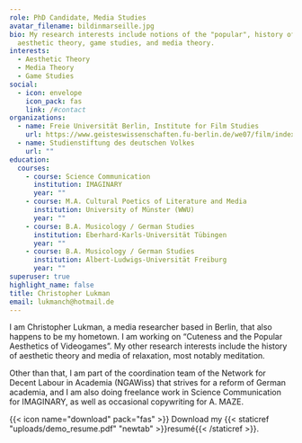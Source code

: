 ```yaml
---
role: PhD Candidate, Media Studies
avatar_filename: bildinmarseille.jpg
bio: My research interests include notions of the "popular", history of
  aesthetic theory, game studies, and media theory.
interests:
  - Aesthetic Theory
  - Media Theory
  - Game Studies
social:
  - icon: envelope
    icon_pack: fas
    link: /#contact
organizations:
  - name: Freie Universität Berlin, Institute for Film Studies
    url: https://www.geisteswissenschaften.fu-berlin.de/we07/film/index.html
  - name: Studienstiftung des deutschen Volkes
    url: ""
education:
  courses:
    - course: Science Communication
      institution: IMAGINARY
      year: ""
    - course: M.A. Cultural Poetics of Literature and Media
      institution: University of Münster (WWU)
      year: ""
    - course: B.A. Musicology / German Studies
      institution: Eberhard-Karls-Universität Tübingen
      year: ""
    - course: B.A. Musicology / German Studies
      institution: Albert-Ludwigs-Universität Freiburg
      year: ""
superuser: true
highlight_name: false
title: Christopher Lukman
email: lukmanch@hotmail.de
---
```

I am Christopher Lukman, a media researcher based in Berlin, that also happens to be my hometown. I am working on “Cuteness and the Popular Aesthetics of Videogames”. My other research interests include the history of aesthetic theory and media of relaxation, most notably meditation.

Other than that, I am part of the coordination team of the Network for Decent Labour in Academia (NGAWiss) that strives for a reform of German academia, and I am also doing freelance work in Science Communication for IMAGINARY, as well as occasional copywriting for A. MAZE.

{{< icon name="download" pack="fas" >}} Download my {{< staticref "uploads/demo_resume.pdf" "newtab" >}}resumé{{< /staticref >}}.